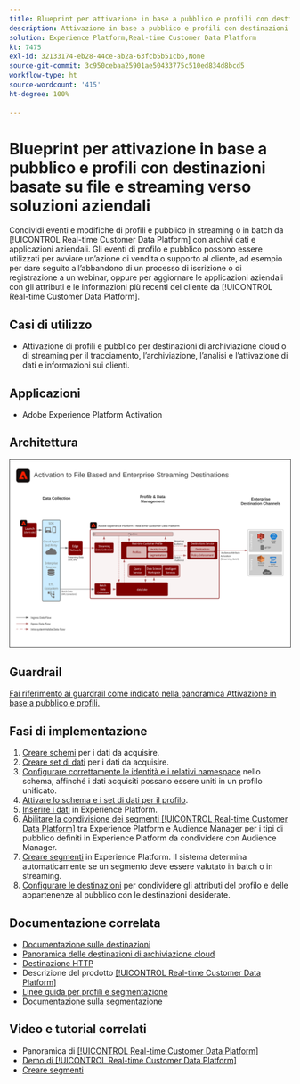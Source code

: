 ```yaml
---
title: Blueprint per attivazione in base a pubblico e profili con destinazioni basate su file e streaming verso soluzioni aziendali
description: Attivazione in base a pubblico e profili con destinazioni verso soluzioni aziendali
solution: Experience Platform,Real-time Customer Data Platform
kt: 7475
exl-id: 32133174-eb28-44ce-ab2a-63fcb5b51cb5,None
source-git-commit: 3c950cebaa25901ae50433775c510ed834d8bcd5
workflow-type: ht
source-wordcount: '415'
ht-degree: 100%

---
```


# Blueprint per attivazione in base a pubblico e profili con destinazioni basate su file e streaming verso soluzioni aziendali

Condividi eventi e modifiche di profili e pubblico in streaming o in batch da [!UICONTROL Real-time Customer Data Platform] con archivi dati e applicazioni aziendali. Gli eventi di profilo e pubblico possono essere utilizzati per avviare un’azione di vendita o supporto al cliente, ad esempio per dare seguito all’abbandono di un processo di iscrizione o di registrazione a un webinar, oppure per aggiornare le applicazioni aziendali con gli attributi e le informazioni più recenti del cliente da [!UICONTROL Real-time Customer Data Platform].

## Casi di utilizzo

* Attivazione di profili e pubblico per destinazioni di archiviazione cloud o di streaming per il tracciamento, l’archiviazione, l’analisi e l’attivazione di dati e informazioni sui clienti.

## Applicazioni

* Adobe Experience Platform Activation

## Architettura

<img src="assets/enterprise_destination_activation.svg" alt="Architettura di riferimento per lo scenario di attivazione aziendale" style="border:1px solid #4a4a4a" />


## Guardrail

[Fai riferimento ai guardrail come indicato nella panoramica Attivazione in base a pubblico e profili.](overview.md)

## Fasi di implementazione

1. [Creare schemi](https://experienceleague.adobe.com/?recommended=ExperiencePlatform-D-1-2021.1.xdm) per i dati da acquisire.
1. [Creare set di dati](https://experienceleague.adobe.com/docs/platform-learn/tutorials/data-ingestion/create-datasets-and-ingest-data.html?lang=it) per i dati da acquisire.
1. [Configurare correttamente le identità e i relativi namespace](https://experienceleague.adobe.com/docs/platform-learn/tutorials/identities/label-ingest-and-verify-identity-data.html?lang=it) nello schema, affinché i dati acquisiti possano essere uniti in un profilo unificato.
1. [Attivare lo schema e i set di dati per il profilo](https://experienceleague.adobe.com/docs/platform-learn/tutorials/profiles/bring-data-into-the-real-time-customer-profile.html?lang=it).
1. [Inserire i dati](https://experienceleague.adobe.com/?recommended=ExperiencePlatform-D-1-2020.1.dataingestion&amp;lang=it) in Experience Platform.
1. [Abilitare la condivisione dei segmenti [!UICONTROL Real-time Customer Data Platform]](https://www.adobe.com/go/audiences) tra Experience Platform e Audience Manager per i tipi di pubblico definiti in Experience Platform da condividere con Audience Manager.
1. [Creare segmenti](https://experienceleague.adobe.com/docs/platform-learn/tutorials/segments/create-segments.html?lang=it) in Experience Platform. Il sistema determina automaticamente se un segmento deve essere valutato in batch o in streaming.
1. [Configurare le destinazioni](https://experienceleague.adobe.com/docs/platform-learn/tutorials/destinations/create-destinations-and-activate-data.html?lang=it) per condividere gli attributi del profilo e delle appartenenze al pubblico con le destinazioni desiderate.

## Documentazione correlata

* [Documentazione sulle destinazioni](https://experienceleague.adobe.com/docs/experience-platform/destinations/catalog/overview.html?lang=it)
* [Panoramica delle destinazioni di archiviazione cloud](https://experienceleague.adobe.com/docs/experience-platform/destinations/catalog/cloud-storage/overview.html?lang=it#catalog)
* [Destinazione HTTP](https://experienceleague.adobe.com/docs/experience-platform/destinations/catalog/http-destination.html?lang=it#overview)
* Descrizione del prodotto [[!UICONTROL Real-time Customer Data Platform]](https://helpx.adobe.com/it/legal/product-descriptions/real-time-customer-data-platform.html)
* [Linee guida per profili e segmentazione](https://experienceleague.adobe.com/docs/experience-platform/profile/guardrails.html?lang=it)
* [Documentazione sulla segmentazione](https://experienceleague.adobe.com/docs/experience-platform/segmentation/api/streaming-segmentation.html?lang=it)

## Video e tutorial correlati

* Panoramica di [[!UICONTROL Real-time Customer Data Platform]](https://experienceleague.adobe.com/docs/platform-learn/tutorials/application-services/rtcdp/understanding-the-real-time-customer-data-platform.html?lang=it)
* [Demo di [!UICONTROL Real-time Customer Data Platform]](https://experienceleague.adobe.com/docs/platform-learn/tutorials/application-services/rtcdp/demo.html?lang=it)
* [Creare segmenti](https://experienceleague.adobe.com/docs/platform-learn/tutorials/segments/create-segments.html?lang=it)

